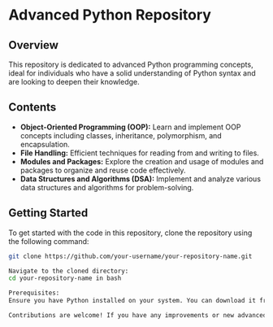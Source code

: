 # Advanced Python Repository

## Overview
This repository is dedicated to advanced Python programming concepts, ideal for individuals who have a solid understanding of Python syntax and are looking to deepen their knowledge.

## Contents
- **Object-Oriented Programming (OOP):** Learn and implement OOP concepts including classes, inheritance, polymorphism, and encapsulation.
- **File Handling:** Efficient techniques for reading from and writing to files.
- **Modules and Packages:** Explore the creation and usage of modules and packages to organize and reuse code effectively.
- **Data Structures and Algorithms (DSA):** Implement and analyze various data structures and algorithms for problem-solving.

## Getting Started
To get started with the code in this repository, clone the repository using the following command:
```bash
git clone https://github.com/your-username/your-repository-name.git

Navigate to the cloned directory:
cd your-repository-name in bash

Prerequisites:
Ensure you have Python installed on your system. You can download it from python.org.

Contributions are welcome! If you have any improvements or new advanced topics to add, please fork the repository and create a pull request. Ensure your code follows the repository's style guide and includes necessary documentation.